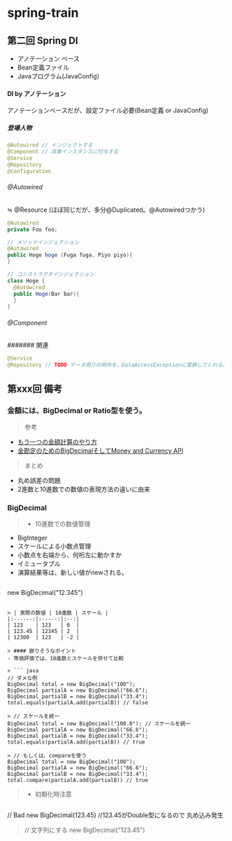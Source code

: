 # spring-train
## 第二回 Spring DI
- アノテーション ベース  
- Bean定義ファイル  
- Javaプログラム(JavaConfig)  

#### DI by アノテーション
アノテーションベースだが、設定ファイル必要(Bean定義 or JavaConfig)

##### 登場人物
```java
@Autowired // インジェクトする
@Component // 具象インスタンスに付与する
@Service
@Repository
@Configuration
```
###### @Autowired
≒ @Resource (ほぼ同じだが、多分@Duplicated。@Autowiredつかう)
``` java
@Autowired
private Foo foo;

// メソッドインジェクション
@Autowired
public Hoge hoge (Fuga fuga, Piyo piyo){
}

// コンストラクタインジェクション
class Hoge {
  @Autowired
  public Hoge(Bar bar){
  }
}
```
###### @Component
####### 関連
``` java
@Service
@Repository // TODO データ周りの例外を、DataAccessExceptionに変換してくれる。DBFluteのEntityAlreadyDeletedExceptionをこれで捕まえられる。。？
```


## 第xxx回 備考  

### 金額には、BigDecimal or Ratio型を使う。  
> 参考
- [もう一つの金額計算のやり方]("http://qiita.com/kawasima/items/4be8501f2fc32004572e")  
- [金勘定のためのBigDecimalそしてMoney and Currency API](http://www.slideshare.net/miyakawataku/bigdecimal-for-money-counting)  

> まとめ
- 丸め誤差の問題
 - 2進数と10進数での数値の表現方法の違いに由来

### BigDecimal
> - 10進数での数値管理
 - BigInteger
- スケールによる小数点管理
 - 小数点を右端から、何桁左に動かすか
- イミュータブル
 - 演算結果等は、新しい値がnewされる。  

> ``` java
new BigDecimal("12.345")
```

> | 実際の数値 | 10進数 | スケール |
|:------:|:-----:|:--:|
| 123    | 123   | 0  |
| 123.45 | 12345 | 2  |
| 12300  | 123   | -2 |

> #### 嵌りそうなポイント
- 等価評価では、10進数とスケールを併せて比較  

> ``` java
// ダメな例
BigDecimal total = new BigDecimal("100");
BigDecimal partialA = new BigDecimal("66.6");
BigDecimal partialB = new BigDecimal("33.4");
total.equals(partialA.add(partialB)) // false

> // スケールを統一
BigDecimal total = new BigDecimal("100.0"); // スケールを統一
BigDecimal partialA = new BigDecimal("66.6");
BigDecimal partialB = new BigDecimal("33.4");
total.equals(partialA.add(partialB)) // true  

> // もしくは、compareを使う
BigDecimal total = new BigDecimal("100");
BigDecimal partialA = new BigDecimal("66.6");
BigDecimal partialB = new BigDecimal("33.4");
total.compare(partialA.add(partialB)) // true  
```

> - 初期化時注意

> ```java
// Bad
new BigDecimal(123.45) //123.45がDouble型になるので 丸め込み発生

> // 文字列にする
new BigDecimal("123.45")
```
